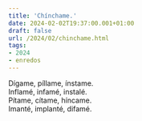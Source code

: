 ```yaml
---
title: 'Chínchame.'
date: 2024-02-02T19:37:00.001+01:00
draft: false
url: /2024/02/chinchame.html
tags: 
- 2024
- enredos
---
```


Dígame, píllame, ínstame.  
Inflamé, infamé, instalé.  
Pítame, cítame, híncame.  
Imanté, implanté, difamé.   